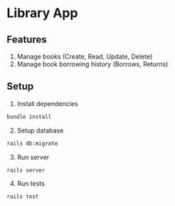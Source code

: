 # Library App

## Features

1. Manage books (Create, Read, Update, Delete)
2. Manage book borrowing history (Borrows, Returns)

## Setup
1. Install dependencies

```sh
bundle install
```

2. Setup database

```sh
rails db:migrate
```

3. Run server

```sh
rails server
```

4. Run tests

```sh
rails test
```
